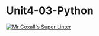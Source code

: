 # Unit4-03-Python
[![Mr Coxall's Super Linter](https://github.com/ICS3U-C-Programming-Volodymyr-K/Unit4-03-Python/workflows/Mr%20Coxall's%20Super%20Linter/badge.svg)](https://github.com/ICS3U-C-Programming-Volodymyr-K/Unit4-03-Python/actions/)
